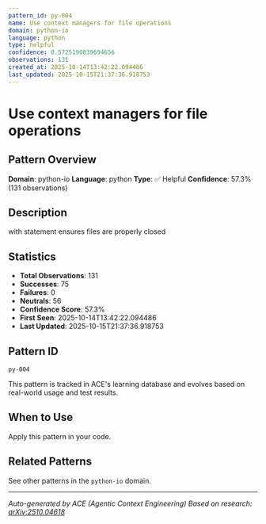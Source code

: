 ```yaml
---
pattern_id: py-004
name: Use context managers for file operations
domain: python-io
language: python
type: helpful
confidence: 0.5725190839694656
observations: 131
created_at: 2025-10-14T13:42:22.094486
last_updated: 2025-10-15T21:37:36.918753
---
```

# Use context managers for file operations

## Pattern Overview

**Domain**: python-io
**Language**: python
**Type**: ✅ Helpful
**Confidence**: 57.3% (131 observations)

## Description

with statement ensures files are properly closed

## Statistics

- **Total Observations**: 131
- **Successes**: 75
- **Failures**: 0
- **Neutrals**: 56
- **Confidence Score**: 57.3%
- **First Seen**: 2025-10-14T13:42:22.094486
- **Last Updated**: 2025-10-15T21:37:36.918753

## Pattern ID

```
py-004
```

This pattern is tracked in ACE's learning database and evolves based on real-world usage and test results.

## When to Use

Apply this pattern in your code.

## Related Patterns

See other patterns in the `python-io` domain.

---

*Auto-generated by ACE (Agentic Context Engineering)*
*Based on research: [arXiv:2510.04618](https://arxiv.org/abs/2510.04618)*
